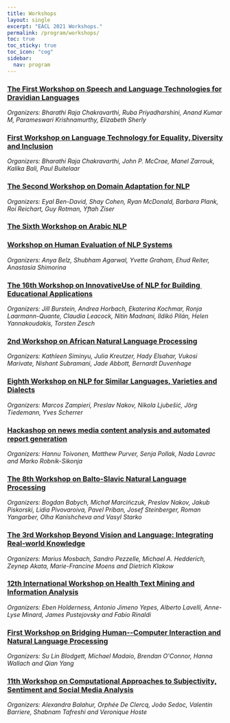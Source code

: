 ```yaml
---
title: Workshops
layout: single
excerpt: "EACL 2021 Workshops."
permalink: /program/workshops/
toc: true
toc_sticky: true
toc_icon: "cog"
sidebar:
  nav: program
---
```


### [The First Workshop on Speech and Language Technologies for Dravidian Languages](https://dravidianlangtech.github.io/2021/index.html)
*Organizers: Bharathi Raja Chakravarthi, Ruba Priyadharshini, Anand Kumar M, Parameswari Krishnamurthy, Elizabeth Sherly*

### [First Workshop on Language Technology for Equality, Diversity and Inclusion](https://sites.google.com/view/lt-edi-2021/home)
*Organizers: Bharathi Raja Chakravarthi, John P. McCrae, Manel Zarrouk, Kalika Bali, Paul Buitelaar*

### [The Second Workshop on Domain Adaptation for NLP](https://adapt-nlp.github.io/Adapt-NLP-2021/)
*Organizers: Eyal Ben-David, Shay Cohen, Ryan McDonald, Barbara Plank, Roi Reichart, Guy Rotman, Yftah Ziser*

### [The Sixth Workshop on Arabic NLP]()

### [Workshop on Human Evaluation of NLP Systems](https://humeval.github.io/)
*Organizers: Anya Belz, Shubham Agarwal, Yvette Graham, Ehud Reiter, Anastasia Shimorina*

### [The​ ​16th ​Workshop​ ​on​ ​Innovative​ ​Use​ ​of NLP​ ​for​ ​Building​ ​Educational​ ​Applications​](https://sig-edu.org/bea/current)
*Organizers: Jill Burstein, Andrea Horbach, Ekaterina Kochmar, Ronja Laarmann-Quante, Claudia Leacock, Nitin Madnani, Ildikó Pilán, Helen Yannakoudakis, Torsten Zesch*

### [2nd Workshop on African Natural Language Processing](https://sites.google.com/view/africanlp-workshop)
*Organizers: Kathleen Siminyu, Julia Kreutzer, Hady Elsahar, Vukosi Marivate, Nishant Subramani, Jade Abbott, Bernardt Duvenhage*

### [Eighth Workshop on NLP for Similar Languages, Varieties and Dialects](https://sites.google.com/view/vardial2021)
*Organizers: Marcos Zampieri, Preslav Nakov, Nikola Ljubešić, Jörg Tiedemann, Yves Scherrer*

### [Hackashop on news media content analysis and automated report generation](http://embeddia.eu/hackashop2021/)
*Organizers: Hannu Toivonen, Matthew Purver, Senja Pollak, Nada Lavrac and Marko Robnik-Sikonja*

### [The 8th Workshop on Balto-Slavic Natural Language Processing](http://bsnlp.cs.helsinki.fi/)
*Organizers: Bogdan Babych, Michał Marcińczuk, Preslav Nakov, Jakub Piskorski, Lidia Pivovaroiva, Pavel Priban, Josef Steinberger, Roman Yangarber, Olha Kanishcheva and Vasyl Starko*

### [The 3rd Workshop Beyond Vision and Language: Integrating Real-world Knowledge](http://lantern.uni-saarland.de/2021)
*Organizers: Marius Mosbach, Sandro Pezzelle, Michael A. Hedderich, Zeynep Akata, Marie-Francine Moens and Dietrich Klakow*

### [12th International Workshop on Health Text Mining and Information Analysis](https://louhi2021.fbk.eu/)
*Organizers: Eben Holderness, Antonio Jimeno Yepes, Alberto Lavelli, Anne-Lyse Minard, James Pustejovsky and Fabio Rinaldi*

### [First Workshop on Bridging Human--Computer Interaction and Natural Language Processing](https://sites.google.com/view/hciandnlp/home)
*Organizers: Su Lin Blodgett, Michael Madaio, Brendan O'Connor, Hanna Wallach and Qian Yang*

### [11th Workshop on Computational Approaches to Subjectivity, Sentiment and Social Media Analysis](https://wt-public.emm4u.eu/wassa2021/)
*Organizers: Alexandra Balahur, Orphée De Clercq, João Sedoc, Valentin Barriere, Shabnam Tafreshi and Veronique Hoste*